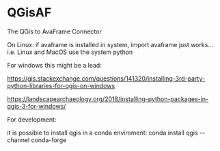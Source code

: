 # QGisAF
The QGis to AvaFrame Connector



On Linux: if avaframe is installed in system, import avaframe just works...
i.e. Linux and MacOS use the system python

For windows this might be a lead:

https://gis.stackexchange.com/questions/141320/installing-3rd-party-python-libraries-for-qgis-on-windows

https://landscapearchaeology.org/2018/installing-python-packages-in-qgis-3-for-windows/


For development: 

it is possible to install qgis in a conda enviroment:
conda install qgis --channel conda-forge
